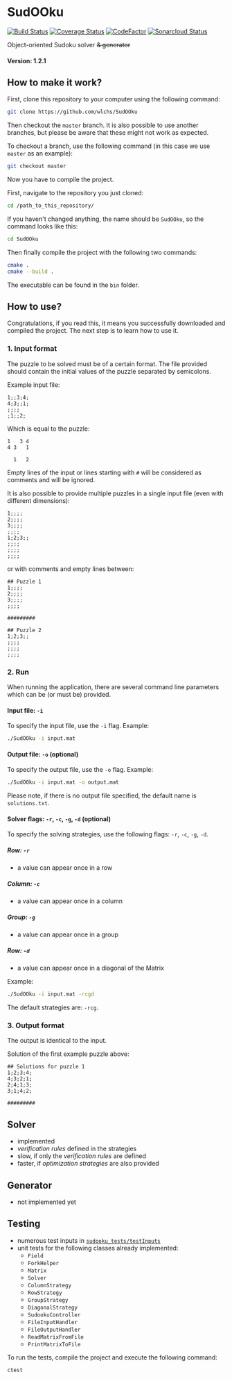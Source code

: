 # SudOOku
[![Build Status](https://travis-ci.org/wlchs/SudOOku.svg?branch=master)](https://travis-ci.org/wlchs/SudOOku)
[![Coverage Status](https://coveralls.io/repos/github/wlchs/SudOOku/badge.svg?branch=master)](https://coveralls.io/github/wlchs/SudOOku?branch=master)
[![CodeFactor](https://www.codefactor.io/repository/github/wlchs/sudooku/badge)](https://www.codefactor.io/repository/github/wlchs/sudooku)
[![Sonarcloud Status](https://sonarcloud.io/api/project_badges/measure?project=wlchs_SudOOku&metric=alert_status)](https://sonarcloud.io/dashboard?id=wlchs_SudOOku)

Object-oriented Sudoku solver ~~& generator~~
#### Version: 1.2.1

## How to make it work?
First, clone this repository to your computer using the following command:
```bash
git clone https://github.com/wlchs/SudOOku
```

Then checkout the ```master``` branch. It is also possible to use another branches,
but please be aware that these might not work as expected.

To checkout a branch, use the following command (in this case we use ```master``` as an example):
```bash
git checkout master
```

Now you have to compile the project.

First, navigate to the repository you just cloned:
```bash
cd /path_to_this_repository/
```

If you haven't changed anything, the name should be ```SudOOku```, so the command looks like this:
```bash
cd SudOOku
```

Then finally compile the project with the following two commands:
```bash
cmake .
cmake --build .
```

The executable can be found in the ```bin``` folder.

## How to use?
Congratulations, if you read this, it means you successfully downloaded and compiled the project.
The next step is to learn how to use it.

### 1. Input format
The puzzle to be solved must be of a certain format. The file provided should contain the initial
values of the puzzle separated by semicolons. 

Example input file:
```text
1;;3;4;
4;3;;1;
;;;;
;1;;2;
```

Which is equal to the puzzle:
```text
1   3 4
4 3   1

  1   2
```

Empty lines of the input or lines starting with ```#``` will be considered as comments
and will be ignored.

It is also possible to provide multiple puzzles in a single input file (even with different dimensions):
```text
1;;;;
2;;;;
3;;;;
;;;;
1;2;3;;
;;;;
;;;;
;;;;
```
or with comments and empty lines between:
```text
## Puzzle 1
1;;;;
2;;;;
3;;;;
;;;;

#########

## Puzzle 2
1;2;3;;
;;;;
;;;;
;;;;
```

### 2. Run
When running the application, there are several command line parameters which can be (or must be)
provided.

#### Input file: ```-i```
To specify the input file, use the ```-i``` flag.
Example:
```bash
./SudOOku -i input.mat
```

#### Output file: ```-o``` (optional)
To specify the output file, use the ```-o``` flag.
Example:
```bash
./SudOOku -i input.mat -o output.mat
```

Please note, if there is no output file specified, the default name is ```solutions.txt```.

#### Solver flags: ```-r```, ```-c```, ```-g```, ```-d``` (optional)
To specify the solving strategies, use the following flags: ```-r```, ```-c```, ```-g```, ```-d```.

##### Row: ```-r```
 - a value can appear once in a row
##### Column: ```-c```
 - a value can appear once in a column
##### Group: ```-g```
 - a value can appear once in a group
##### Row: ```-d```
 - a value can appear once in a diagonal of the Matrix

Example:
```bash
./SudOOku -i input.mat -rcgd
```

The default strategies are: ```-rcg```.

### 3. Output format
The output is identical to the input.

Solution of the first example puzzle above:
```text
## Solutions for puzzle 1
1;2;3;4;
4;3;2;1;
2;4;1;3;
3;1;4;2;

#########
```

## Solver
- implemented
- *verification rules* defined in the strategies
- slow, if only the *verification rules* are defined
- faster, if *optimization strategies* are also provided

## Generator
- not implemented yet

## Testing
 - numerous test inputs in [```sudooku_tests/testInputs```](https://github.com/wlchs/SudOOku/tree/master/sudooku_tests/testInputs)
 - unit tests for the following classes already implemented:
    - ```Field```
    - ```ForkHelper```
    - ```Matrix```
    - ```Solver```
    - ```ColumnStrategy```
    - ```RowStrategy```
    - ```GroupStrategy```
    - ```DiagonalStrategy```
    - ```SudookuController```
    - ```FileInputHandler```
    - ```FileOutputHandler```
    - ```ReadMatrixFromFile```
    - ```PrintMatrixToFile```

To run the tests, compile the project and execute the following command:
```bash
ctest
```